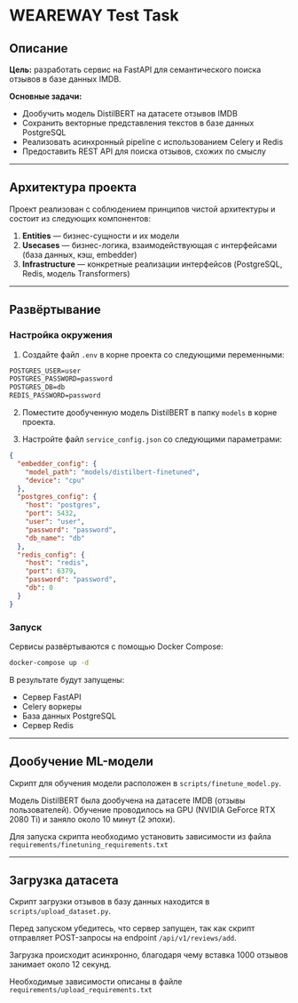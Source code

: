 # WEAREWAY Test Task

## Описание

**Цель:** разработать сервис на FastAPI для семантического поиска отзывов в базе данных IMDB.

**Основные задачи:**

* Дообучить модель DistilBERT на датасете отзывов IMDB
* Сохранить векторные представления текстов в базе данных PostgreSQL
* Реализовать асинхронный pipeline с использованием Celery и Redis
* Предоставить REST API для поиска отзывов, схожих по смыслу

---

## Архитектура проекта

Проект реализован с соблюдением принципов чистой архитектуры и состоит из следующих компонентов:

1. **Entities** — бизнес-сущности и их модели
2. **Usecases** — бизнес-логика, взаимодействующая с интерфейсами (база данных, кэш, embedder)
3. **Infrastructure** — конкретные реализации интерфейсов (PostgreSQL, Redis, модель Transformers)

---

## Развёртывание

### Настройка окружения

1. Создайте файл `.env` в корне проекта со следующими переменными:

```txt
POSTGRES_USER=user
POSTGRES_PASSWORD=password
POSTGRES_DB=db
REDIS_PASSWORD=password
```

2. Поместите дообученную модель DistilBERT в папку `models` в корне проекта.

3. Настройте файл `service_config.json` со следующими параметрами:

```json
{
  "embedder_config": {
    "model_path": "models/distilbert-finetuned",
    "device": "cpu"
  },
  "postgres_config": {
    "host": "postgres",
    "port": 5432,
    "user": "user",
    "password": "password",
    "db_name": "db"
  },
  "redis_config": {
    "host": "redis",
    "port": 6379,
    "password": "password",
    "db": 0
  }
}
```

### Запуск

Сервисы развёртываются с помощью Docker Compose:

```bash
docker-compose up -d
```

В результате будут запущены:

* Сервер FastAPI
* Celery воркеры
* База данных PostgreSQL
* Сервер Redis

---

## Дообучение ML-модели

Скрипт для обучения модели расположен в `scripts/finetune_model.py`.

Модель DistilBERT была дообучена на датасете IMDB (отзывы пользователей). Обучение проводилось на GPU (NVIDIA GeForce RTX 2080 Ti) и заняло около 10 минут (2 эпохи).

Для запуска скрипта необходимо установить зависимости из файла `requirements/finetuning_requirements.txt`

---

## Загрузка датасета

Скрипт загрузки отзывов в базу данных находится в `scripts/upload_dataset.py`.

Перед запуском убедитесь, что сервер запущен, так как скрипт отправляет POST-запросы на endpoint `/api/v1/reviews/add`.

Загрузка происходит асинхронно, благодаря чему вставка 1000 отзывов занимает около 12 секунд.

Необходимые зависимости описаны в файле `requirements/upload_requirements.txt`
